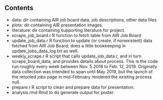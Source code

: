 ## Contents
 * data: dir containing AIR job board data, job descriptions, other data files.
 * plots: dir containing AIR presentation images.
 * literature: dir containing supporting literature for project.
 * scrape_job_board.r R function to fetch table from AIR Job Board
 * update_job_data.r R function to update (or create, if nonexistent) data fetched from AIR Job Board; does a little bookkeeping in update_jobs_data_log.txt as well.
 * weekly_scrape.r R script that calls update_job_data.r, and in turn scrape_board_data, and provides details about process. This is the code run roughly every week between Nov. 5 2018 to Feb. 12, 2019. Originally data collection was intended to span until May 2019, but the launch of the retooled jobs page in mid-February rendered the existing process null.
 * prepare.r R script to clean and prepare data for presentation. 
 * analysis.rmd Rmd to do generate output for poster. 

 

